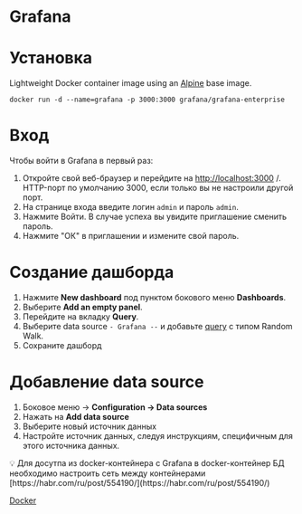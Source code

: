 # Grafana

# Установка

Lightweight Docker container image using an [Alpine](https://alpinelinux.org/) base image.

`docker run -d --name=grafana -p 3000:3000 grafana/grafana-enterprise`

# Вход

Чтобы войти в Grafana в первый раз:

1. Откройте свой веб-браузер и перейдите на [http://localhost:3000](http://localhost:3000/) /.
HTTP-порт по умолчанию 3000, если только вы не настроили другой порт.
2. На странице входа введите логин `admin` и пароль `admin`.
3. Нажмите Войти. 
В случае успеха вы увидите приглашение сменить пароль.
4. Нажмите "ОК" в приглашении и измените свой пароль.

# Создание дашборда

1. Нажмите **New dashboard** под пунктом бокового меню **Dashboards**.
2. Выберите **Add an empty panel**.
3. Перейдите на вкладку **Query**.
4. Выберите data source `- Grafana --` и добавьте [query](https://grafana.com/docs/grafana/latest/panels-visualizations/query-transform-data/#add-a-query) с типом Random Walk.
5. Сохраните дашборд

# Добавление data source

1. Боковое меню → **Configuration → Data sources**
2. Нажать на **Add data source**
3. Выберите новый источник данных
4. Настройте источник данных, следуя инструкциям, специфичным для этого источника данных.

<aside>
💡 Для досутпа из docker-контейнера с Grafana в docker-контейнер БД необходимо настроить сеть между контейнерами [https://habr.com/ru/post/554190/](https://habr.com/ru/post/554190/)

[Docker](Docker.md)

</aside>